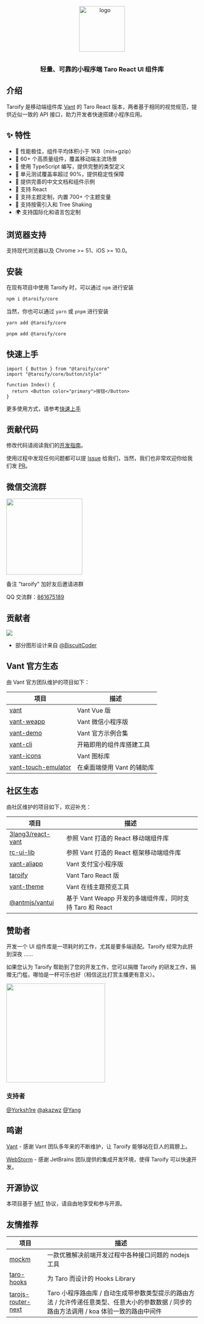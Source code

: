 <p align="center">
  <img alt="logo" src="https://img.yzcdn.cn/vant/logo.png" width="120" style="margin-bottom: 10px;">
</p>
<h3 align="center">轻量、可靠的小程序端 Taro React UI 组件库</h3>

## 介绍

Taroify 是移动端组件库 [Vant](https://github.com/youzan/vant) 的 Taro React 版本，两者基于相同的视觉规范，提供近似一致的 API 接口，助力开发者快速搭建小程序应用。

## ✨ 特性

- 🚀 性能极佳，组件平均体积小于 1KB（min+gzip）
- 💎 60+ 个高质量组件，覆盖移动端主流场景
- 💪 使用 TypeScript 编写，提供完整的类型定义
- 💪 单元测试覆盖率超过 90%，提供稳定性保障
- 📖 提供完善的中文文档和组件示例
- 🍭 支持 React
- 🍭 支持主题定制，内置 700+ 个主题变量
- 🍭 支持按需引入和 Tree Shaking
- 🌍 支持国际化和语言包定制

## 浏览器支持

支持现代浏览器以及 Chrome >= 51、iOS >= 10.0。

## 安装

在现有项目中使用 Taroify 时，可以通过 `npm` 进行安装

```bash
npm i @taroify/core
```

当然，你也可以通过 `yarn` 或 `pnpm` 进行安装

```bash
yarn add @taroify/core

pnpm add @taroify/core
```

## 快速上手

```tsx
import { Button } from "@taroify/core"
import "@taroify/core/button/style"

function Index() {
  return <Button color="primary">按钮</Button>
}
```

更多使用方式，请参考[快速上手](https://taroify.gitee.io/taroify.com/quickstart/)

## 贡献代码

修改代码请阅读我们的[开发指南](https://taroify.gitee.io/taroify.com/contribution/)。

使用过程中发现任何问题都可以提 [Issue](https://github.com/mallfoundry/taroify/issues)
给我们，当然，我们也非常欢迎你给我们发 [PR](https://github.com/mallfoundry/taroify/pulls)。

## 微信交流群

<img src="https://raw.githubusercontent.com/mallfoundry/taroify/main/wechat-qrcode.png" width="200" style="width: 200px; height: 200px;"  />

<p>备注 "taroify" 加好友后邀请进群</p>

QQ 交流群：[861675189](https://jq.qq.com/?_wv=1027&k=G4Bvbk6B)

## 贡献者

<a href="https://github.com/mallfoundry/taroify/graphs/contributors">
  <img src="https://opencollective.com/taroify/contributors.svg?width=890&button=false"/>
</a>

- 部分图形设计来自 [@BiscuitCoder](https://uyyu.xyz/)

## Vant 官方生态

由 Vant 官方团队维护的项目如下：

| 项目 | 描述 |
| --- | --- |
| [vant](https://github.com/youzan/vant) | Vant Vue 版 |
| [vant-weapp](https://github.com/youzan/vant-weapp) | Vant 微信小程序版 |
| [vant-demo](https://github.com/youzan/vant-demo) | Vant 官方示例合集 |
| [vant-cli](https://github.com/youzan/vant/tree/dev/packages/vant-cli) | 开箱即用的组件库搭建工具 |
| [vant-icons](https://github.com/youzan/vant/tree/dev/packages/vant-icons) | Vant 图标库 |
| [vant-touch-emulator](https://github.com/youzan/vant/tree/dev/packages/vant-touch-emulator) | 在桌面端使用 Vant 的辅助库 |

## 社区生态

由社区维护的项目如下，欢迎补充：

| 项目 | 描述 |
| --- | --- |
| [3lang3/react-vant](https://github.com/3lang3/react-vant) | 参照 Vant 打造的 React 移动端组件库 |
| [rc-ui-lib](https://github.com/rancui/rc-ui-lib) | 参照 Vant 打造的 React 框架移动端组件库 |
| [vant-aliapp](https://github.com/ant-move/Vant-Aliapp) | Vant 支付宝小程序版 |
| [taroify](https://gitee.com/mallfoundry/taroify) | Vant Taro React 版 |
| [vant-theme](https://github.com/Aisen60/vant-theme) | Vant 在线主题预览工具 |
| [@antmjs/vantui](https://github.com/antmjs/vantui) | 基于 Vant Weapp 开发的多端组件库，同时支持 Taro 和 React |

## 赞助者

开发一个 UI 组件库是一项耗时的工作，尤其是要多端适配。Taroify 经常为此肝到深夜 ……

如果您认为 Taroify 帮助到了您的开发工作，您可以捐赠 Taroify 的研发工作，捐赠无门槛，哪怕是一杯可乐也好（相信这比打赏主播更有意义）。

<img src="https://raw.githubusercontent.com/mallfoundry/taroify/main/wechatpay.png" width="260" style="width: 260px;" />

### 支持者

<a href="https://github.com/Yorksh1re">@Yorksh1re</a>
<a href="https://github.com/akazwz">@akazwz</a>
<a href="https://github.com/programmer-yang">@Yang</a>

## 鸣谢

[Vant](https://github.com/youzan/vant) - 感谢 Vant 团队多年来的不断维护，让 Taroify 能够站在巨人的肩膀上。

[WebStorm](https://www.jetbrains.com) - 感谢 JetBrains 团队提供的集成开发环境，使得 Taroify 可以快速开发。

## 开源协议

本项目基于 [MIT](https://zh.wikipedia.org/wiki/MIT%E8%A8%B1%E5%8F%AF%E8%AD%89) 协议，请自由地享受和参与开源。

## 友情推荐

| 项目 | 描述 |
| --- | --- |
| [mockm](https://github.com/wll8/mockm) | 一款优雅解决前端开发过程中各种接口问题的 nodejs 工具 |
| [taro-hooks](https://github.com/innocces/taro-hooks) | 为 Taro 而设计的 Hooks Library |
| [tarojs-router-next](https://github.com/lblblong/tarojs-router-next) | Taro 小程序路由库 / 自动生成带参数类型提示的路由方法 / 允许传递任意类型、任意大小的参数数据 / 同步的路由方法调用 / koa 体验一致的路由中间件 |
